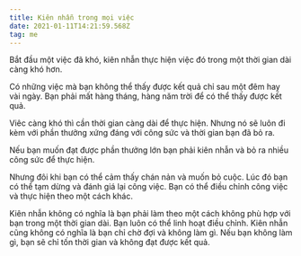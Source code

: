```yaml
---
title: Kiên nhẫn trong mọi việc
date: 2021-01-11T14:21:59.568Z
tag: me
---
```

Bắt đầu một việc đã khó, kiên nhẫn thực hiện việc đó trong một thời gian dài càng khó hơn.

Có những việc mà bạn không thể thấy được kết quả chỉ sau một đêm hay vài ngày. Bạn phải mất hàng tháng, hàng năm trời để có thể thấy được kết quả.

Viêc càng khó thì cần thời gian càng dài để thực hiện. Nhưng nó sẽ luôn đi kèm với phần thưởng xứng đáng với công sức và thời gian bạn đã bỏ ra.

Nếu bạn muốn đạt được phần thưởng lớn bạn phải kiên nhẫn và bỏ ra nhiều công sức để thực hiện. 

Nhưng đôi khi bạn có thể cảm thấy chán nản và muốn bỏ cuộc. Lúc đó bạn có thể tạm dừng và đánh giá lại công việc. Bạn có thể điều chỉnh công việc và thực hiện theo một cách khác. 

Kiên nhẫn không có nghĩa là bạn phải làm theo một cách không phù hợp với bạn trong một thời gian dài. Bạn luôn có thể linh hoạt điều chỉnh. Kiên nhẫn cũng không có nghĩa là bạn chỉ chờ đợi và không làm gì. Nếu bạn không làm gì, bạn sẽ chỉ tốn thời gian và không đạt được kết quả.